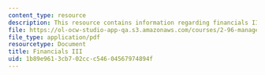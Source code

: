 ```yaml
---
content_type: resource
description: This resource contains information regarding financials III.
file: https://ol-ocw-studio-app-qa.s3.amazonaws.com/courses/2-96-management-in-engineering-fall-2012/1b89e9613cb702ccc54604567974894f_MIT2_96F12_lec07.pdf
file_type: application/pdf
resourcetype: Document
title: Financials III
uid: 1b89e961-3cb7-02cc-c546-04567974894f
---
```


